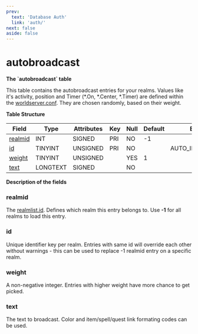 ```yaml
---
prev:
  text: 'Database Auth'
  link: 'auth/'
next: false
aside: false
---
```


# autobroadcast

**The \`autobroadcast\` table**

This table contains the autobroadcast entries for your realms. Values like it's activity, position and Timer (\*.On, \*.Center, \*.Timer) are defined within the [worldserver.conf](https://github.com/azerothcore/azerothcore-wotlk/blob/master/src/server/worldserver/worldserver.conf.dist). They are chosen randomly, based on their weight.

**Table Structure**

| Field        | Type     | Attributes | Key | Null | Default | Extra          | Comment |
| ------------ | -------- | ---------- | --- | ---- | ------- | -------------- | ------- |
| [realmid][1] | INT      | SIGNED     | PRI | NO   | -1      |                |         |
| [id][2]      | TINYINT  | UNSIGNED   | PRI | NO   |         | AUTO_INCREMENT |         |
| [weight][3]  | TINYINT  | UNSIGNED   |     | YES  | 1       |                |         |
| [text][4]    | LONGTEXT | SIGNED     |     | NO   |         |                |         |

[1]: #realmid
[2]: #id
[3]: #weight
[4]: #text

**Description of the fields**

### realmid

The [realmlist.id](realmlist#id). Defines which realm this entry belongs to. Use **-1** for all realms to load this entry.

### id

Unique identifier key per realm. Entries with same id will override each other without warnings - this can be used to replace -1 realmid entry on a specific realm.

### weight

A non-negative integer. Entries with higher weight have more chance to get picked.

### text

The text to broadcast. Color and item/spell/quest link formating codes can be used.
